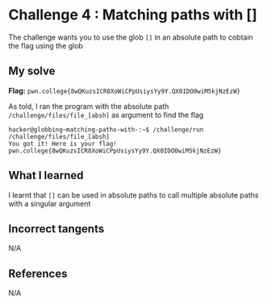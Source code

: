 # Challenge 4 : Matching paths with []
The challenge wants you to use the glob `[]` in an absolute path to cobtain the flag using the glob

## My solve
**Flag:** `pwn.college{8wQKuzsICR8XoWiCPpUsiysYy9Y.QX0IDO0wiM5kjNzEzW}`

As told, I ran the program with the absolute path `/challenge/files/file_[absh]` as argument to find the flag
```
hacker@globbing~matching-paths-with-:~$ /challenge/run /challenge/files/file_[absh]
You got it! Here is your flag!
pwn.college{8wQKuzsICR8XoWiCPpUsiysYy9Y.QX0IDO0wiM5kjNzEzW}
```

## What I learned 
I learnt that `[]` can be used in absolute paths to call multiple absolute paths with a singular argument

## Incorrect tangents 
N/A

## References 
N/A
